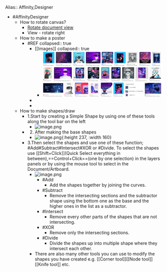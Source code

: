 Alias:: Affinity,Designer

- #AffinityDesigner
	- How to rotate canvas?
		- [Rotate document view](https://affinity.help/photo/en-US.lproj/index.html?page=pages/DesignAids/rotateCanvas.html?title=Rotate%20document%20view)
		- View - rotate right
	- How to make a poster
		- #REF
		  collapsed:: true
			- [[Images]]
			  collapsed:: true
				- ![image.png](/assets/image_1672445265390_0.png)
			-
			-
	- How to make shapes/draw
		- 1.Start by creating a Simple Shape by using one of these tools along the tool bar on the left
			- ![image.png](../assets/image_1672448807028_0.png)
		- 2. After making the base shapes
			- ![image.png](../assets/image_1672449144321_0.png){:height 237, :width 160}
		- 3.Then select the shapes and use one of these function; #Add#Subtract#Intersect#XOR or #Divide. To select the shapes use [[Shift+Click]](Quick Select everything in between),==Control+Click==(one by one selection) in the layers panels or by using the mouse tool to select in the Document/Artboard.
			- ![image.png](../assets/image_1672449373993_0.png)
				- #Add
					- Add the shapes together by joining the curves.
				- #Subtract
					- Remove the intersecting sections and the subtractor shape using the bottom one as the base and the higher ones in the list as a subtractor.
				- #Intersect
					- Remove every other parts of the shapes that are not intersecting.
				- #XOR
					- Remove only the intersecting sections.
				- #Divide
					- Divide the shapes up into multiple shape where they intersect each other.
			- There are also many other tools you can use to modify the shapes you have created e.g. [[Corner tool]][[Node tool]][[Knife tool]] etc.